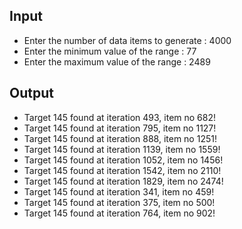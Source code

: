 ## Input 
 - Enter the number of data items to generate : 4000
 - Enter the minimum value of the range : 77
 - Enter the maximum value of the range : 2489

## Output
- Target 145 found at iteration 493, item no 682!
- Target 145 found at iteration 795, item no 1127!
- Target 145 found at iteration 888, item no 1251!
- Target 145 found at iteration 1139, item no 1559!
- Target 145 found at iteration 1052, item no 1456!
- Target 145 found at iteration 1542, item no 2110!
- Target 145 found at iteration 1829, item no 2474!
- Target 145 found at iteration 341, item no 459!
- Target 145 found at iteration 375, item no 500!
- Target 145 found at iteration 764, item no 902!
